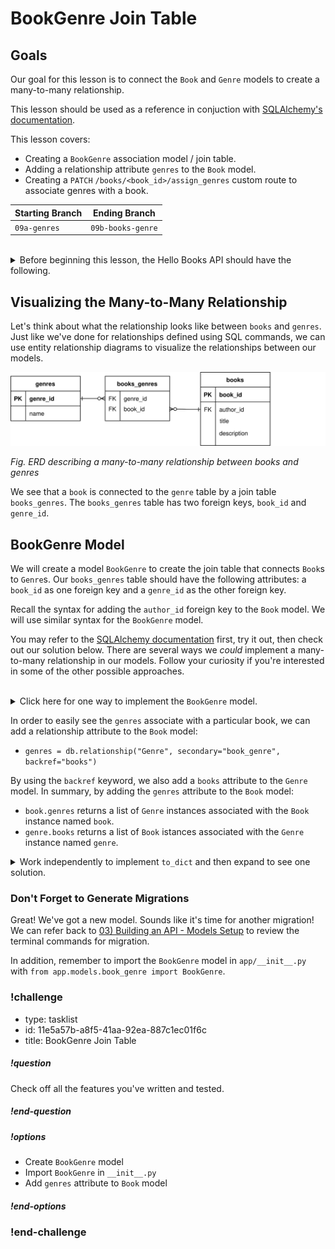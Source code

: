 # BookGenre Join Table

## Goals

Our goal for this lesson is to connect the `Book` and `Genre` models to create a many-to-many relationship.

This lesson should be used as a reference in conjuction with [SQLAlchemy's documentation](https://docs.sqlalchemy.org/en/14/orm/basic_relationships.html).

This lesson covers:

- Creating a `BookGenre` association model / join table.
- Adding a relationship attribute `genres` to the `Book` model.
- Creating a `PATCH` `/books/<book_id>/assign_genres` custom route to associate genres with a book.

| Starting Branch | Ending Branch|
|--|--|
|`09a-genres` |`09b-books-genre`|

<br/>

<details>
    <summary>
        Before beginning this lesson, the Hello Books API should have the following.
    </summary>

- A `hello_books_development` database
- A `book` table defined
- A `Book` model defined
- An `author` table defined
- A `Author` model defined
- Endpoints defined for these RESTful routes:
- `GET` to `/books`
- `POST` to `/books`
- `GET` to `/books/<book_id>`
- `PUT` to `/books/<book_id>`
- `DELETE` to `/books/<book_id>`
- `POST` to `/authors`
- `GET` to `authors/<author_id>/books`
- `GET` to `/genres`
- `POST` to `/genres`

The `Book` model and table should have the following columns:

- `id`
- `title`
- `description`

The `Author` model and table should have the following columns:

- `id`
- `name`

The `Genre` model and table should have the following columns:

- `id`
- `name`

</details>

## Visualizing the Many-to-Many Relationship

Let's think about what the relationship looks like between `books` and `genres`. Just like we've done for relationships defined using SQL commands, we can use entity relationship diagrams to visualize the relationships between our models.

![An entity relationship diagram describing a many-to-many relationship between genres and books](../assets/many-to-many.drawio.svg)  

_Fig. ERD describing a many-to-many relationship between books and genres_

We see that a `book` is connected to the `genre` table by a join table `books_genres`. The `books_genres` table has two foreign keys, `book_id` and `genre_id`.

## BookGenre Model

We will create a model `BookGenre` to create the join table that connects `Book`s to `Genre`s. Our `books_genres` table should have the following attributes: a `book_id` as one foreign key and a `genre_id` as the other foreign key. 

Recall the syntax for adding the `author_id` foreign key to the `Book` model. We will use similar syntax for the `BookGenre` model.

You may refer to the [SQLAlchemy documentation](https://docs.sqlalchemy.org/en/14/orm/basic_relationships.html#many-to-many) first, try it out, then check out our solution below. There are several ways we _could_ implement a many-to-many relationship in our models. Follow your curiosity if you're interested in some of the other possible approaches.

<br/>

<details>
  <summary>Click here for one way to implement the <code>BookGenre</code> model.</summary>

  ``` python
# app/models/book_genre.py
from app import db

class BookGenre(db.Model):
    __tablename__ = "book_genre"
    book_id = db.Column(db.Integer, db.ForeignKey('book.id'), primary_key=True,nullable=False)
    genre_id = db.Column(db.Integer, db.ForeignKey('genre.id'), primary_key=True,nullable=False)
```
</details>

In order to easily see the `genres` associate with a particular book, we can add a relationship attribute to the `Book` model: 
- `genres = db.relationship("Genre", secondary="book_genre", backref="books")` 

By using the `backref` keyword, we also add a `books` attribute to the `Genre` model. 
In summary, by adding the `genres` attribute to the `Book` model:
- `book.genres` returns a list of `Genre` instances associated with the `Book` instance named `book`.
- `genre.books` returns a list of `Book` istances associated with the `Genre` instance named `genre`.

<details>
  <summary>Work independently to implement <code>to_dict</code> and then expand to see one solution.</summary>

``` python
# app/models/book.py

from app import db

class Book(db.Model):
    id = db.Column(db.Integer, primary_key=True, autoincrement=True)
    title = db.Column(db.String)
    description = db.Column(db.String)
    author_id = db.Column(db.Integer, db.ForeignKey('author.id'))
    author = db.relationship("Author", back_populates="books")
    genres = db.relationship("Genre", secondary="book_genre", backref="books")
```

</details>

### Don't Forget to Generate Migrations

Great! We've got a new model. Sounds like it's time for another migration! We can refer back to [03) Building an API - Models Setup](../api-3-database-models-read/models-setup.md) to review the terminal commands for migration.

In addition, remember to import the `BookGenre` model in `app/__init__.py` with `from app.models.book_genre import BookGenre`.

<!-- prettier-ignore-start -->
### !challenge
* type: tasklist
* id: 11e5a57b-a8f5-41aa-92ea-887c1ec01f6c
* title: BookGenre Join Table
##### !question

Check off all the features you've written and tested.

##### !end-question
##### !options

* Create `BookGenre` model
* Import `BookGenre` in `__init__.py`
* Add `genres` attribute to `Book` model

##### !end-options
### !end-challenge
<!-- prettier-ignore-end -->

